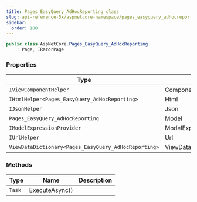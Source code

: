 ```yaml
---
title: Pages_EasyQuery_AdHocReporting class
slug: api-reference-5x/aspnetcore-namespace/pages_easyquery_adhocreporting-class
sidebar:
  order: 100
---
```


```csharp
public class AspNetCore.Pages_EasyQuery_AdHocReporting
    : Page, IRazorPage

```

### Properties

| Type | Name | Description | 
| --- | --- | --- | 
| `IViewComponentHelper` | Component |  | 
| `IHtmlHelper<Pages_EasyQuery_AdHocReporting>` | Html |  | 
| `IJsonHelper` | Json |  | 
| `Pages_EasyQuery_AdHocReporting` | Model |  | 
| `IModelExpressionProvider` | ModelExpressionProvider |  | 
| `IUrlHelper` | Url |  | 
| `ViewDataDictionary<Pages_EasyQuery_AdHocReporting>` | ViewData |  | 


### Methods

| Type | Name | Description | 
| --- | --- | --- | 
| `Task` | ExecuteAsync() |  |
